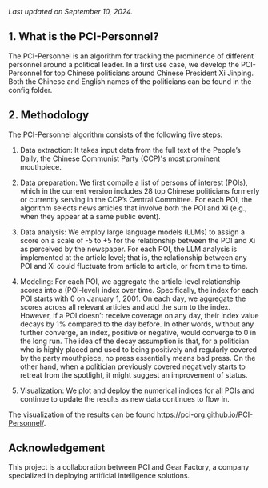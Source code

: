 _Last updated on September 10, 2024._

## 1. What is the PCI-Personnel?

The PCI-Personnel is an algorithm for tracking the prominence of different personnel around a political leader. In a first use case, we develop the PCI-Personnel for top Chinese politicians around Chinese President Xi Jinping. Both the Chinese and English names of the politicians can be found in the config folder. 

## 2. Methodology

The PCI-Personnel algorithm consists of the following five steps:

1. Data extraction: It takes input data from the full text of the People’s Daily, the Chinese Communist Party (CCP)'s most prominent mouthpiece.

2. Data preparation: We first compile a list of persons of interest (POIs), which in the current version includes 28 top Chinese politicians formerly or currently serving in the CCP’s Central Committee. For each POI, the algorithm selects news articles that involve both the POI and Xi (e.g., when they appear at a same public event).

3. Data analysis: We employ large language models (LLMs) to assign a score on a scale of -5 to +5 for the relationship between the POI and Xi as perceived by the newspaper. For each POI, the LLM analysis is implemented at the article level; that is, the relationship between any POI and Xi could fluctuate from article to article, or from time to time.

4. Modeling: For each POI, we aggregate the article-level relationship scores into a (POI-level) index over time. Specifically, the index for each POI starts with 0 on January 1, 2001. On each day, we aggregate the scores across all relevant articles and add the sum to the index. However, if a POI doesn’t receive coverage on any day, their index value decays by 1% compared to the day before. In other words, without any further converge, an index, positive or negative, would converge to 0 in the long run. The idea of the decay assumption is that, for a politician who is highly placed and used to being positively and regularly covered by the party mouthpiece, no press essentially means bad press. On the other hand, when a politician previously covered negatively starts to retreat from the spotlight, it might suggest an improvement of status.

5. Visualization: We plot and deploy the numerical indices for all POIs and continue to update the results as new data continues to flow in.

The visualization of the results can be found https://pci-org.github.io/PCI-Personnel/.

## Acknowledgement

This project is a collaboration between PCI and Gear Factory, a company specialized in deploying artificial intelligence solutions.
